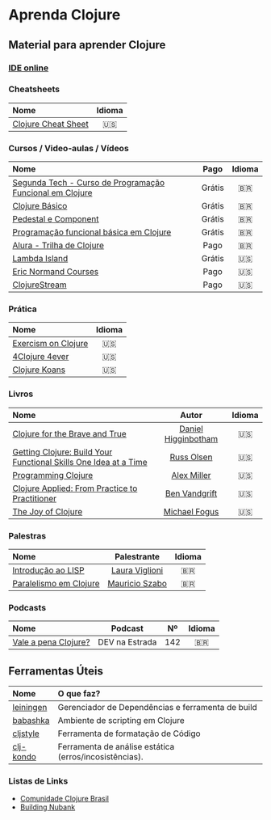 # Aprenda Clojure

## Material para aprender Clojure

### [IDE online](https://www.jdoodle.com/execute-clojure-online/)

### Cheatsheets
| Nome  | Idioma | 
|:--    |:--:    |
| [Clojure Cheat Sheet](https://clojure.org/api/cheatsheet) | 🇺🇸 | 

### Cursos / Video-aulas / Vídeos
| Nome  | Pago | Idioma | 
|:--    |:--:    | :--:    |
| [Segunda Tech - Curso de Programação Funcional em Clojure](https://segundatech.teachable.com/p/clojure-introducao-a-programacao-funcional) | Grátis | 🇧🇷 | 
| [Clojure Básico](https://www.youtube.com/playlist?list=PLcjDvROHY58MlqcAU7d0fYhAJQ-p-dMp6) | Grátis | 🇧🇷 |
| [Pedestal e Component](https://www.youtube.com/playlist?list=PLcjDvROHY58NpVqhOyafHL8iTmGGDT9DZ) | Grátis | 🇧🇷 |
| [Programação funcional básica em Clojure](https://www.youtube.com/playlist?list=PLzehOqhpwpxgbqNbz4y8vj5QYRfdflbz1) | Grátis | 🇧🇷 |
| [Alura - Trilha de Clojure](https://www.alura.com.br/formacao-clojure) | Pago | 🇧🇷 | 
| [Lambda Island](https://lambdaisland.com/) | Grátis  | 🇺🇸 |
| [Eric Normand Courses](https://ericnormand.podia.com/) | Pago | 🇺🇸 |
| [ClojureStream](https://clojure.stream/#courses) | Pago | 🇺🇸 |


### Prática
| Nome  | Idioma | 
|:--    |:--:    |
| [Exercism on Clojure](https://exercism.org/tracks/clojure) | 🇺🇸 | 
| [4Clojure 4ever](https://4clojure.oxal.org/) | 🇺🇸 |
| [Clojure Koans](http://clojurekoans.com/) | 🇺🇸 |

### Livros
| Nome  | Autor | Idioma | 
|:--    |:--:    | :--:  | 
| [Clojure for the Brave and True](https://www.braveclojure.com/) | [Daniel Higginbotham](https://twitter.com/nonrecursive) | 🇺🇸 | 
| [Getting Clojure: Build Your Functional Skills One Idea at a Time](https://www.amazon.com.br/gp/product/1680503006/) | [Russ Olsen](https://twitter.com/russolsen) | 🇺🇸 | 
| [Programming Clojure](https://www.amazon.com.br/Getting-Clojure-Russ-Olsen/dp/1680503006/) | [Alex Miller](https://twitter.com/puredanger) | 🇺🇸 | 
| [Clojure Applied: From Practice to Practitioner](https://www.amazon.com.br/Clojure-Applied-Practice-Practitioner-English-ebook/dp/B016CJGHFE) | [Ben Vandgrift](https://twitter.com/bvandgrift) | 🇺🇸 | 
| [The Joy of Clojure](https://www.amazon.com.br/gp/product/1617291412/) | [Michael Fogus](https://twitter.com/fogus) | 🇺🇸 | 

### Palestras
| Nome  | Palestrante | Idioma | 
|:--    |:--:    | :--:  | 
| [Introdução ao LISP](https://www.youtube.com/watch?v=IIp9YaXRHVY) | [Laura Viglioni](https://github.com/Viglioni) | 🇧🇷 | 
| [Paralelismo em Clojure](https://www.youtube.com/watch?v=b7cbPjsYUYY) | [Mauricio Szabo](https://github.com/mauricioszabo) | 🇧🇷 | 

### Podcasts
| Nome  | Podcast |  Nº |  Idioma | 
|:--    |:--:     | :--:   |  :--:   | 
| [Vale a pena Clojure?](https://devnaestrada.com.br/2018/02/02/vale-a-pena-clojure.html) | DEV na Estrada | 142 | 🇧🇷 | 

## Ferramentas Úteis
| Nome  | O que faz? | 
|:--    |:--     | 
| [leiningen](https://leiningen.org/) | Gerenciador de Dependências e ferramenta de build   |
| [babashka](https://github.com/babashka/babashka) | Ambiente de scripting em Clojure   |
| [cljstyle](https://github.com/greglook/cljstyle) | Ferramenta de formatação de Código |
| [clj-kondo](https://github.com/clj-kondo/clj-kondo) | Ferramenta de análise estática (erros/incosistências). |


### Listas de Links
- [Comunidade Clojure Brasil](https://github.com/clj-br)
- [Building Nubank](https://www.youtube.com/c/NubankOntheStage)
